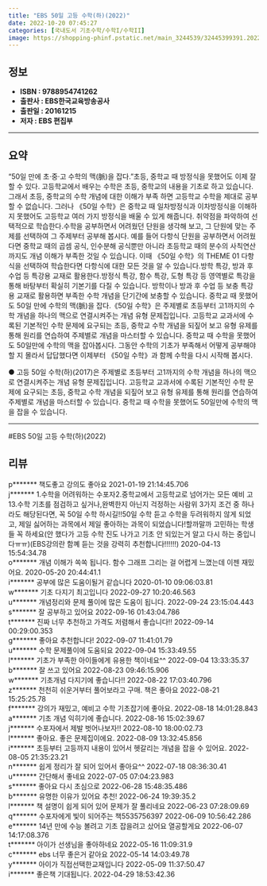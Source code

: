 ```yaml
---
title: "EBS 50일 고등 수학(하)(2022)"
date: 2022-10-20 07:45:27
categories: [국내도서 기초수학/수학I/수학II]
image: https://shopping-phinf.pstatic.net/main_3244539/32445399391.20221019113823.jpg
---
```


## **정보**

- **ISBN : 9788954741262**
- **출판사 : EBS한국교육방송공사**
- **출판일 : 20161215**
- **저자 : EBS 편집부**

------



## **요약**

“50일 만에 초·중·고 수학의 맥(脈)을 잡다.”초등, 중학교 때 방정식을 못했어도 이제 잘할 수 있다. 고등학교에서 배우는 수학은 초등, 중학교의 내용을 기초로 하고 있습니다. 그래서 초등, 중학교의 수학 개념에 대한 이해가 부족 하면 고등학교 수학을 제대로 공부할 수 없습니다. 그러나 《50일 수학》은 중학교 때 일차방정식과 이차방정식을 이해하지 못했어도 고등학교 여러 가지 방정식을 배울 수 있게 해줍니다. 취약점을 파악하여 선택적으로 학습한다.수학을 공부하면서 어려웠던 단원을 생각해 보고, 그 단원에 맞는 주제를 선택하여 그 주제부터 공부해 봅시다. 예를 들어 다항식 단원을 공부하면서 어려웠다면 중학교 때의 곱셈 공식, 인수분해 공식뿐만 아니라 초등학교 때의 분수의 사칙연산까지도 개념 이해가 부족한 것일 수 있습니다. 이때 《50일 수학》의 THEME 01 다항식을 선택하여 학습한다면 다항식에 대한 모든 것을 알 수 있습니다.방학 특강, 방과 후 수업 등 특강용 교재로 활용한다.방정식 특강, 함수 특강, 도형 특강 등 영역별로 특강을 통해 바탕부터 확실히 기본기를 다질 수 있습니다. 방학이나 방과 후 수업 등 보충 특강용 교재로 활용하면 부족한 수학 개념을 단기간에 보충할 수 있습니다. 중학교 때 못했어도 50일 만에 수학의 맥(脈)을 잡다.《50일 수학》은 주제별로 초등부터 고1까지의 수학 개념을 하나의 맥으로 연결시켜주는 개념 유형 문제집입니다. 고등학교 교과서에 수록된 기본적인 수학 문제에 요구되는 초등, 중학교 수학 개념을 되짚어 보고 유형 유제를 통해 원리를 연습하여 주제별로 개념을 마스터할 수 있습니다. 중학교 때 수학을 못했어도 50일만에 수학의 맥을 잡아봅시다. 그동안 수학의 기초가 부족해서 어떻게 공부해야 할 지 몰라서 답답했다면 이제부터 《50일 수학》과 함께 수학을 다시 시작해 봅시다.

● 고등 50일 수학(하)(2017)은 주제별로 초등부터 고1까지의 수학 개념을 하나의 맥으로 연결시켜주는 개념 유형 문제집입니다. 고등학교 교과서에 수록된 기본적인 수학 문제에 요구되는 초등, 중학교 수학 개념을 되짚어 보고 유형 유제를 통해 원리를 연습하여 주제별로 개념을 마스터할 수 있습니다. 중학교 때 수학을 못했어도 50일만에 수학의 맥을 잡을 수 있습니다.



------

#EBS 50일 고등 수학(하)(2022)


## **리뷰** 

  p******* 책도좋고 강의도 좋아요 2021-01-19 21:14:45.706 <br/>  j******* 1.수학을 어려워하는 수포자2.중학교에서 고등학교로 넘어가는 모든 예비 고13.수학 기초를 점검하고 싶거나,완벽한지 아닌지 걱정하는 사람위 3가지 조건 중 하나라도 해당된다면, 꼭 50일 수학 하시길!!50일 수학 듣고 수학을 두려워하지 않게 되었고, 제일 싫어하는 과목에서 제일 좋아하는 과목이 되었습니다!할까말까 고민하는 학생들 꼭 하세요(안 했다가 고등 수학 진도 나가고 기초 안 되있는거 알고 다시 하는 중입니다ㅠㅠ)(EBS강의란 함꼐 듣는 것을 강력히 추천합니다!!!!!!) 2020-04-13 15:54:34.78 <br/>  o******* 개념 이해가 쏙쏙 됩니다. 함수 그래프 그리는 걸 어렵게 느꼈는데 이젠 재밌어요. 2020-05-20 20:44:41.1 <br/>  i******* 공부에 많은 도움이될거 같습니다 2020-01-10 09:06:03.81 <br/>  w******* 기초 다지기 최고입니다 2022-09-27 10:20:46.563 <br/>  u******* 개념정리와 문제 풀이에 많은 도움이 됩니다. 2022-09-24 23:15:04.443 <br/>  s******* 잘 공부하고 있어요 2022-09-16 01:43:04.786 <br/>  t******* 진짜 너무 추천하고 가격도 저렴해서 좋습니다!! 2022-09-14 00:29:00.353 <br/>  g******* 좋아요 추천합니다! 2022-09-07 11:41:01.79 <br/>  u******* 수학 문제풀이에 도움되요 2022-09-04 15:33:49.55 <br/>  l******* 기초가 부족한 아이들에게 유용한 책이네요^^ 2022-09-04 13:33:35.37 <br/>  b******* 잘 쓰고 있어요 2022-08-23 09:46:15.906 <br/>  w******* 기초개념 다지기에 좋습니다!! 2022-08-22 17:03:40.796 <br/>  z******* 천천히 쉬운거부터 풀어보라고 구매. 책은 좋아요 2022-08-21 15:25:25.78 <br/>  f******* 강의가 재밌고, 예비고 수학  기초잡기에 좋아요. 2022-08-18 14:01:28.843 <br/>  a******* 기초 개념 익히기에 좋습니다. 2022-08-16 15:02:39.67 <br/>  j******* 수포자에서 제발 벗어나보자!! 2022-08-10 18:00:02.73 <br/>  l******* 좋아요. 좋은 문제집이에요. 2022-08-09 13:32:45.856 <br/>  i******* 초등부터 고등까지 내용이 있어서 헷갈리는 개념을 잡을 수 있어요. 2022-08-05 21:35:23.21 <br/>  n******* 쉽게 정리가 잘 되어 있어서 좋아요^^ 2022-07-18 08:36:30.41 <br/>  u******* 간단해서 좋네요  2022-07-05 07:04:23.983 <br/>  s******* 좋아요 다시 초심으로 2022-06-28 15:48:35.486 <br/>  b******* 유명한 이유가 있어요 추천! 2022-06-24 19:39:35.2 <br/>  l******* 책 설명이 쉽게 되어 있어 문제가 잘 풀리네요 2022-06-23 07:28:09.69 <br/>  q******* 수포자에게 빛이 되어주는 책5535756397 2022-06-09 10:56:42.286 <br/>  e******* 14년 만에 수능 볼려고 
기초 잡을려고 샀어요
열공할게요 2022-06-07 14:17:08.376 <br/>  t******* 아이가 선생님을 좋아하네요 2022-05-16 11:09:31.9 <br/>  c******* ebs 너무 좋은거 같아요 2022-05-14 14:03:49.78 <br/>  y******* 아이가 직접선택한교재입니다 2022-05-09 11:37:50.47 <br/>  i******* 좋은책 기대됩니다. 2022-04-29 18:53:42.36 <br/>
